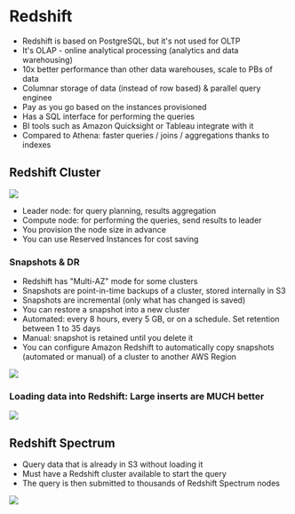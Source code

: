# Redshift

- Redshift is based on PostgreSQL, but it's not used for OLTP
- It's OLAP - online analytical processing (analytics and data warehousing)
- 10x better performance than other data warehouses, scale to PBs of data
- Columnar storage of data (instead of row based) & parallel query enginee
- Pay as you go based on the instances provisioned
- Has a SQL interface for performing the queries
- BI tools such as Amazon Quicksight or Tableau integrate with it
- Compared to Athena: faster queries / joins / aggregations thanks to indexes

## Redshift Cluster

![](https://hugo-mrcongliu.s3.ca-central-1.amazonaws.com/17188aa7-aec0-6beb-7b80-64434a2d2890.png)

- Leader node: for query planning, results aggregation
- Compute node: for performing the queries, send results to leader
- You provision the node size in advance
- You can use Reserved Instances for cost saving

### Snapshots & DR

- Redshift has "Multi-AZ" mode for some clusters
- Snapshots are point-in-time backups of a cluster, stored internally in S3
- Snapshots are incremental (only what has changed is saved)
- You can restore a snapshot into a new cluster
- Automated: every 8 hours, every 5 GB, or on a schedule. Set retention between 1 to 35 days
- Manual: snapshot is retained until you delete it
- You can configure Amazon Redshift to automatically copy snapshots (automated or manual) of a cluster to another AWS Region

![](https://hugo-mrcongliu.s3.ca-central-1.amazonaws.com/00363667-ea04-7e86-7291-5a0a96dd9125.png)

### Loading data into Redshift: Large inserts are MUCH better

![](https://hugo-mrcongliu.s3.ca-central-1.amazonaws.com/33a4c4c1-003f-b83d-3d2d-fafdad32e724.png)

## Redshift Spectrum

- Query data that is already in S3 without loading it
- Must have a Redshift cluster available to start the query
- The query is then submitted to thousands of Redshift Spectrum nodes

![](https://hugo-mrcongliu.s3.ca-central-1.amazonaws.com/f0e86205-a80c-6fd2-8769-c07ff4413efb.png)

